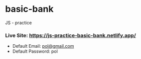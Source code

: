 # basic-bank
JS - practice

### Live Site: https://js-practice-basic-bank.netlify.app/

* Default Email: pol@gmail.com
* Default Password: pol

